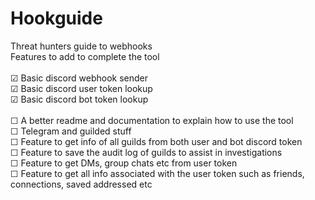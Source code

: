 # Hookguide
Threat hunters guide to webhooks
<br>
Features to add to complete the tool <br>
<br>
&#9745; Basic discord webhook sender <br>
&#9745; Basic discord user token lookup <br>
&#9745; Basic discord bot token lookup <br>
<br>
&#9744; A better readme and documentation to explain how to use the tool <br>
&#9744; Telegram and guilded stuff <br>
&#9744; Feature to get info of all guilds from both user and bot discord token  <br>
&#9744; Feature to save the audit log of guilds to assist in investigations <br>
&#9744; Feature to get DMs, group chats etc from user token <br>
&#9744; Feature  to get all info associated with the user token such as friends, connections, saved addressed etc <br>

